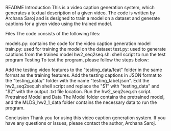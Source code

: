 README
Introduction
This is a video caption generation system, which generates a textual description of a given video. The code is written by Archana Saroj and is designed to train a model on a dataset and generate captions for a given video using the trained model.

Files
The code consists of the following files:

models.py: contains the code for the video caption generation model
train.py: used for training the model on the dataset
test.py: used to generate captions from the trained model
hw2_seq2seq.sh: shell script to run the test program
Testing
To test the program, please follow the steps below:

Add the testing video features to the "testing_data/feat" folder in the same format as the training features.
Add the testing captions in JSON format to the "testing_data/" folder with the name "testing_label.json".
Edit the hw2_seq2seq.sh shell script and replace the "$1" with "testing_data" and "$2" with the output .txt file location.
Run the hw2_seq2seq.sh script.
Pretrained Model and Data
The Model folder contains the pretrained model, and the MLDS_hw2_1_data folder contains the necessary data to run the program.

Conclusion
Thank you for using this video caption generation system. If you have any questions or issues, please contact the author, Archana Saroj.
